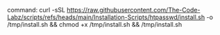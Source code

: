 command: curl -sSL https://raw.githubusercontent.com/The-Code-Labz/scripts/refs/heads/main/Installation-Scripts/htpasswd/install.sh -o /tmp/install.sh && chmod +x /tmp/install.sh && /tmp/install.sh
